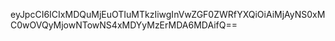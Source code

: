 eyJpcCI6ICIxMDQuMjEuOTIuMTkzIiwgInVwZGF0ZWRfYXQiOiAiMjAyNS0xMC0wOVQyMjowNTowNS4xMDYyMzErMDA6MDAifQ==
